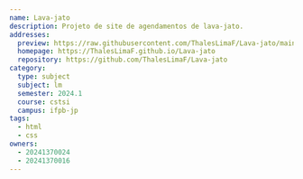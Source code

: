 ```yaml
---
name: Lava-jato
description: Projeto de site de agendamentos de lava-jato.
addresses:
  preview: https://raw.githubusercontent.com/ThalesLimaF/Lava-jato/main/preview.png
  homepage: https://ThalesLimaF.github.io/Lava-jato
  repository: https://github.com/ThalesLimaF/Lava-jato
category:
  type: subject
  subject: lm
  semester: 2024.1
  course: cstsi
  campus: ifpb-jp
tags:
  - html
  - css
owners:
  - 20241370024
  - 20241370016
---
```

